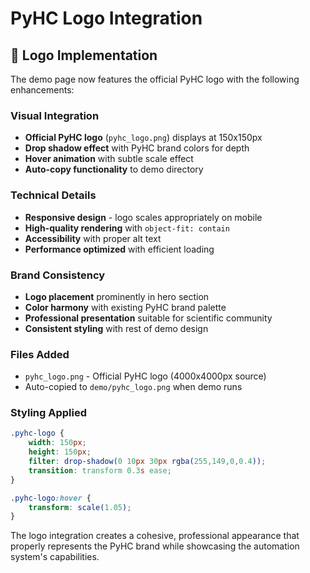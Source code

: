 # PyHC Logo Integration

## 🎨 Logo Implementation

The demo page now features the official PyHC logo with the following enhancements:

### Visual Integration
- **Official PyHC logo** (`pyhc_logo.png`) displays at 150x150px
- **Drop shadow effect** with PyHC brand colors for depth
- **Hover animation** with subtle scale effect
- **Auto-copy functionality** to demo directory

### Technical Details
- **Responsive design** - logo scales appropriately on mobile
- **High-quality rendering** with `object-fit: contain`
- **Accessibility** with proper alt text
- **Performance optimized** with efficient loading

### Brand Consistency
- **Logo placement** prominently in hero section
- **Color harmony** with existing PyHC brand palette
- **Professional presentation** suitable for scientific community
- **Consistent styling** with rest of demo design

### Files Added
- `pyhc_logo.png` - Official PyHC logo (4000x4000px source)
- Auto-copied to `demo/pyhc_logo.png` when demo runs

### Styling Applied
```css
.pyhc-logo {
    width: 150px;
    height: 150px;
    filter: drop-shadow(0 10px 30px rgba(255,149,0,0.4));
    transition: transform 0.3s ease;
}

.pyhc-logo:hover {
    transform: scale(1.05);
}
```

The logo integration creates a cohesive, professional appearance that properly represents the PyHC brand while showcasing the automation system's capabilities.